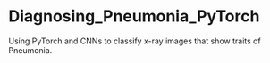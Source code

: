 # Diagnosing_Pneumonia_PyTorch
Using PyTorch and CNNs to classify x-ray images that show traits of Pneumonia.
